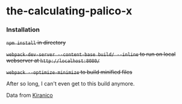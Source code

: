 # the-calculating-palico-x

### Installation

~~`npm install` in directory~~

~~`webpack-dev-server --content-base build/ --inline` to run on local webserver at `http://localhost:8080/`~~

~~`webpack --optimize-minimize` to build minified files~~

After so long, I can't even get to this build anymore.

Data from [Kiranico](http://mhgen.kiranico.com/)

